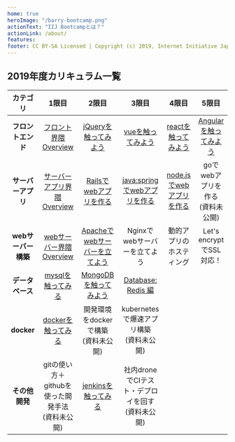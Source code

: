 ```yaml
---
home: true
heroImage: "/barry-bootcamp.png"
actionText: "IIJ Bootcampとは？"
actionLink: /about/
features:
footer: CC BY-SA Licensed | Copyright (c) 2019, Internet Initiative Japan Inc.
---
```


## 2019年度カリキュラム一覧

| カテゴリ | 1限目 | 2限目 | 3限目 | 4限目 | 5限目 |
|:--:|:--:|:--:|:--:|:--:|:--:|
| **フロントエンド** | [フロント界隈 Overview](/frontend/overview/) | [jQueryを触ってみよう](/frontend/jquery/) | [vueを触ってみよう](/frontend/vue/) | [reactを触ってみよう](/frontend/react/) | [Angularを触ってみよう](/frontend/angular/) |
| **サーバーアプリ** | [サーバーアプリ界隈 Overview](/server-app/overview) | [Railsでwebアプリを作る](/server-app/rails) | [java:springでwebアプリを作る](/server-app/java) | [node.jsでwebアプリを作る](/server-app/node) | goでwebアプリを作る <br> (資料未公開) |
| **webサーバー構築** | [webサーバー界隈 Overview](/web-server/overview) | [Apacheでwebサーバーを立てよう](/web-server/apache) | Nginxでwebサーバーを立てよう | 動的アプリのホスティング | Let's encryptでSSL対応！ |
| **データベース** | [mysqlを触ってみる](/database/mysql) | [MongoDBを触ってみよう](/database/mongodb) | [Database: Redis 編](/database/redis) |
| **docker** | [dockerを触ってみる](/docker/docker) | 開発環境をdockerで構築<br>(資料未公開) | kubernetesで爆速アプリ構築<br>(資料未公開) |
| **その他開発** | gitの使い方＋githubを使った開発手法<br>(資料未公開) | [jenkinsを触ってみる](/development/jenkins) | 社内droneでCIテスト・デプロイを回す<br>(資料未公開) |
